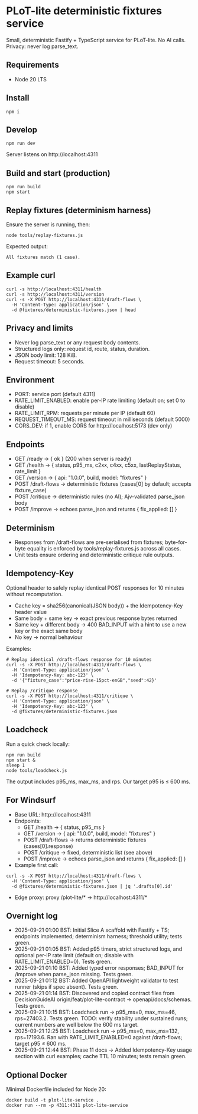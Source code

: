 # PLoT-lite deterministic fixtures service

Small, deterministic Fastify + TypeScript service for PLoT-lite. No AI calls. Privacy: never log parse_text.

## Requirements
- Node 20 LTS

## Install

```
npm i
```

## Develop

```
npm run dev
```

Server listens on http://localhost:4311

## Build and start (production)

```
npm run build
npm start
```

## Replay fixtures (determinism harness)

Ensure the server is running, then:

```
node tools/replay-fixtures.js
```

Expected output:

```
All fixtures match (1 case).
```

## Example curl

```
curl -s http://localhost:4311/health
curl -s http://localhost:4311/version
curl -s -X POST http://localhost:4311/draft-flows \
  -H 'Content-Type: application/json' \
  -d @fixtures/deterministic-fixtures.json | head
```

## Privacy and limits
- Never log parse_text or any request body contents.
- Structured logs only: request id, route, status, duration.
- JSON body limit: 128 KiB.
- Request timeout: 5 seconds.

## Environment

- PORT: service port (default 4311)
- RATE_LIMIT_ENABLED: enable per-IP rate limiting (default on; set 0 to disable)
- RATE_LIMIT_RPM: requests per minute per IP (default 60)
- REQUEST_TIMEOUT_MS: request timeout in milliseconds (default 5000)
- CORS_DEV: if 1, enable CORS for http://localhost:5173 (dev only)

## Endpoints

- GET /ready → { ok } (200 when server is ready)
- GET /health → { status, p95_ms, c2xx, c4xx, c5xx, lastReplayStatus, rate_limit }
- GET /version → { api: "1.0.0", build, model: "fixtures" }
- POST /draft-flows → deterministic fixtures (cases[0] by default; accepts fixture_case)
- POST /critique → deterministic rules (no AI); Ajv-validated parse_json body
- POST /improve → echoes parse_json and returns { fix_applied: [] }

## Determinism

- Responses from /draft-flows are pre-serialised from fixtures; byte-for-byte equality is enforced by tools/replay-fixtures.js across all cases.
- Unit tests ensure ordering and deterministic critique rule outputs.

## Idempotency-Key

Optional header to safely replay identical POST responses for 10 minutes without recomputation.

- Cache key = sha256(canonical(JSON body)) + the Idempotency-Key header value
- Same body + same key → exact previous response bytes returned
- Same key + different body → 400 BAD_INPUT with a hint to use a new key or the exact same body
- No key → normal behaviour

Examples:

```
# Replay identical /draft-flows response for 10 minutes
curl -s -X POST http://localhost:4311/draft-flows \
  -H 'Content-Type: application/json' \
  -H 'Idempotency-Key: abc-123' \
  -d '{"fixture_case":"price-rise-15pct-enGB","seed":42}'

# Replay /critique response
curl -s -X POST http://localhost:4311/critique \
  -H 'Content-Type: application/json' \
  -H 'Idempotency-Key: abc-123' \
  -d @fixtures/deterministic-fixtures.json
```

## Loadcheck

Run a quick check locally:

```
npm run build
npm start &
sleep 1
node tools/loadcheck.js
```

The output includes p95_ms, max_ms, and rps. Our target p95 is ≤ 600 ms.

## For Windsurf

- Base URL: http://localhost:4311
- Endpoints:
  - GET /health → { status, p95_ms }
  - GET /version → { api: "1.0.0", build, model: "fixtures" }
  - POST /draft-flows → returns deterministic fixtures (cases[0].response)
  - POST /critique → fixed, deterministic list (see above)
  - POST /improve → echoes parse_json and returns { fix_applied: [] }
- Example first call:

```
curl -s -X POST http://localhost:4311/draft-flows \
  -H 'Content-Type: application/json' \
  -d @fixtures/deterministic-fixtures.json | jq '.drafts[0].id'
```

- Edge proxy: proxy /plot-lite/* → http://localhost:4311/*

## Overnight log

- 2025-09-21 01:00 BST: Initial Slice A scaffold with Fastify + TS; endpoints implemented; determinism harness; threshold utility; tests green.
- 2025-09-21 01:05 BST: Added p95 timers, strict structured logs, and optional per-IP rate limit (default on; disable with RATE_LIMIT_ENABLED=0). Tests green.
- 2025-09-21 01:10 BST: Added typed error responses; BAD_INPUT for /improve when parse_json missing. Tests green.
- 2025-09-21 01:12 BST: Added OpenAPI lightweight validator to test runner (skips if spec absent). Tests green.
- 2025-09-21 01:14 BST: Discovered and copied contract files from DecisionGuideAI origin/feat/plot-lite-contract → openapi/docs/schemas. Tests green.
- 2025-09-21 10:15 BST: Loadcheck run → p95_ms=0, max_ms=46, rps=27403.2. Tests green. TODO: verify stability under sustained runs; current numbers are well below the 600 ms target.
- 2025-09-21 12:25 BST: Loadcheck run → p95_ms=0, max_ms=132, rps=17193.6. Ran with RATE_LIMIT_ENABLED=0 against /draft-flows; target p95 ≤ 600 ms.
- 2025-09-21 12:44 BST: Phase 11 docs → Added Idempotency-Key usage section with curl examples; cache TTL 10 minutes; tests remain green.

## Optional Docker
Minimal Dockerfile included for Node 20:

```
docker build -t plot-lite-service .
docker run --rm -p 4311:4311 plot-lite-service
```
